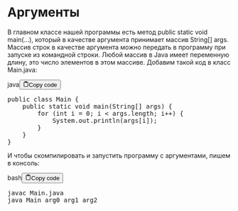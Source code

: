 <h1>Аргументы</h1>
<p>В главном классе нашей программы есть метод public static void main(...), который в качестве аргумента принимает массив String[] args.
Массив строк в качестве аргумента можно передать в программу при запуске из командной строки.
Любой массив в Java имеет переменную длину, это число элементов в этом массиве.
Добавим такой код в класс Main.java:</p>
<div class="code-element"><div class="lang-line"><text>java</text><button class="copy-button" id="code3e4d9e60d57df70ca580154eb9960ccab" onclick="copyCode(code3e4d9e60d57df70ca580154eb9960cca, code3e4d9e60d57df70ca580154eb9960ccab)"><svg stroke="currentColor" fill="none" stroke-width="2" viewBox="0 0 24 24" stroke-linecap="round" stroke-linejoin="round" class="h-4 w-4" height="1em" width="1em" xmlns="http://www.w3.org/2000/svg"><path d="M16 4h2a2 2 0 0 1 2 2v14a2 2 0 0 1-2 2H6a2 2 0 0 1-2-2V6a2 2 0 0 1 2-2h2"></path><rect x="8" y="2" width="8" height="4" rx="1" ry="1"></rect></svg><text>Copy code</text></button></div><div class="code" id="code3e4d9e60d57df70ca580154eb9960cca"><div class="highlight"><pre><span></span><span class="kd">public</span><span class="w"> </span><span class="kd">class</span> <span class="nc">Main</span><span class="w"> </span><span class="p">{</span>
<span class="w">    </span><span class="kd">public</span><span class="w"> </span><span class="kd">static</span><span class="w"> </span><span class="kt">void</span><span class="w"> </span><span class="nf">main</span><span class="p">(</span><span class="n">String</span><span class="o">[]</span><span class="w"> </span><span class="n">args</span><span class="p">)</span><span class="w"> </span><span class="p">{</span>
<span class="w">        </span><span class="k">for</span><span class="w"> </span><span class="p">(</span><span class="kt">int</span><span class="w"> </span><span class="n">i</span><span class="w"> </span><span class="o">=</span><span class="w"> </span><span class="mi">0</span><span class="p">;</span><span class="w"> </span><span class="n">i</span><span class="w"> </span><span class="o">&lt;</span><span class="w"> </span><span class="n">args</span><span class="p">.</span><span class="na">length</span><span class="p">;</span><span class="w"> </span><span class="n">i</span><span class="o">++</span><span class="p">)</span><span class="w"> </span><span class="p">{</span>
<span class="w">            </span><span class="n">System</span><span class="p">.</span><span class="na">out</span><span class="p">.</span><span class="na">println</span><span class="p">(</span><span class="n">args</span><span class="o">[</span><span class="n">i</span><span class="o">]</span><span class="p">);</span>
<span class="w">        </span><span class="p">}</span>
<span class="w">    </span><span class="p">}</span>
<span class="p">}</span>
</pre></div></div></div>

<p>И чтобы скомпилировать и запустить программу с аргументами, пишем в консоль:</p>
<div class="code-element"><div class="lang-line"><text>bash</text><button class="copy-button" id="code3c80638790c77897e048babef78af5a6b" onclick="copyCode(code3c80638790c77897e048babef78af5a6, code3c80638790c77897e048babef78af5a6b)"><svg stroke="currentColor" fill="none" stroke-width="2" viewBox="0 0 24 24" stroke-linecap="round" stroke-linejoin="round" class="h-4 w-4" height="1em" width="1em" xmlns="http://www.w3.org/2000/svg"><path d="M16 4h2a2 2 0 0 1 2 2v14a2 2 0 0 1-2 2H6a2 2 0 0 1-2-2V6a2 2 0 0 1 2-2h2"></path><rect x="8" y="2" width="8" height="4" rx="1" ry="1"></rect></svg><text>Copy code</text></button></div><div class="code" id="code3c80638790c77897e048babef78af5a6"><div class="highlight"><pre><span></span>javac<span class="w"> </span>Main.java
java<span class="w"> </span>Main<span class="w"> </span>arg0<span class="w"> </span>arg1<span class="w"> </span>arg2
</pre></div></div></div>